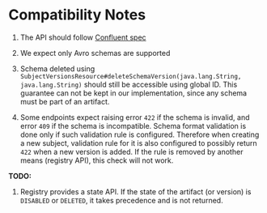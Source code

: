 # Compatibility Notes

1. The API should follow [Confluent spec](https://docs.confluent.io/5.5.0/schema-registry/develop/api.html)

1. We expect only Avro schemas are supported

1. Schema deleted using `SubjectVersionsResource#deleteSchemaVersion(java.lang.String, java.lang.String)`
   should still be accessible using global ID. This guarantee can not be kept in our implementation, 
   since any schema must be part of an artifact.
   
1. Some endpoints expect raising error `422` if the schema is invalid, and error `409` if the schema is incompatible.
   Schema format validation is done only if such validation rule is configured. 
   Therefore when creating a new subject, validation rule for it is also configured 
   to possibly return `422` when a new version is added. If the rule is removed by another means
   (registry API), this check will not work.

**TODO:**

1. Registry provides a state API. If the state of the artifact (or version) is `DISABLED` or `DELETED`,
   it takes precedence and is not returned.
